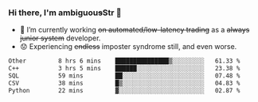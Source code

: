 ### Hi there, I'm ambiguou~~s~~Str 👋

<!--
**ambiguoustexture/ambiguoustexture** is a ✨ _special_ ✨ repository because its `README.md` (this file) appears on your GitHub profile.

Here are some ideas to get you started:
-->
- 🔭 I’m currently working ~~on automated/low-latency trading~~ as a ~~always junior system~~ developer.
- :worried: Experiencing ~~endless~~ imposter syndrome still, and even worse.

<!--START_SECTION:waka-->

```txt
Other         8 hrs 6 mins    ███████████████▒░░░░░░░░░   61.33 %
C++           3 hrs 5 mins    ██████░░░░░░░░░░░░░░░░░░░   23.38 %
SQL           59 mins         ██░░░░░░░░░░░░░░░░░░░░░░░   07.48 %
CSV           38 mins         █▒░░░░░░░░░░░░░░░░░░░░░░░   04.83 %
Python        22 mins         ▓░░░░░░░░░░░░░░░░░░░░░░░░   02.87 %
```

<!--END_SECTION:waka-->
